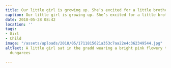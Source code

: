 ```yaml
---
title: Our little girl is growing up. She’s excited for a little brother or sister.
caption: Our little girl is growing up. She’s excited for a little brother or sister.
date: 2018-05-28 08:42
location: ''
tags:
- Girl
- Child
image: "/assets/uploads/2018/05/1711815621a353c7aa22e4c362349544.jpg"
altText: A little girl sat in the gradd wearing a bright pink flowery t-shirt and
  dungarees

---
```

